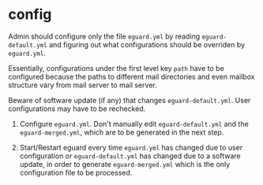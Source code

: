 # config
Admin should configure only the file `eguard.yml` by reading `eguard-default.yml`
and figuring out what configurations should be overriden by `eguard.yml`.

Essentially, configurations under the first level key `path` have to be configured
because the paths to different mail directories and even mailbox structure vary
from mail server to mail server.

Beware of software update (if any) that changes `eguard-default.yml`. User configurations
may have to be rechecked.

1. Configure `eguard.yml`. Don't manually edit `eguard-default.yml` and the `eguard-merged.yml`, which are to be generated in the next step.

2. Start/Restart eguard every time `eguard.yml` has changed due to user configuration or `eguard-default.yml` has changed due to a software update, in order to generate `eguard-merged.yml` which is the only configuration file to be processed.